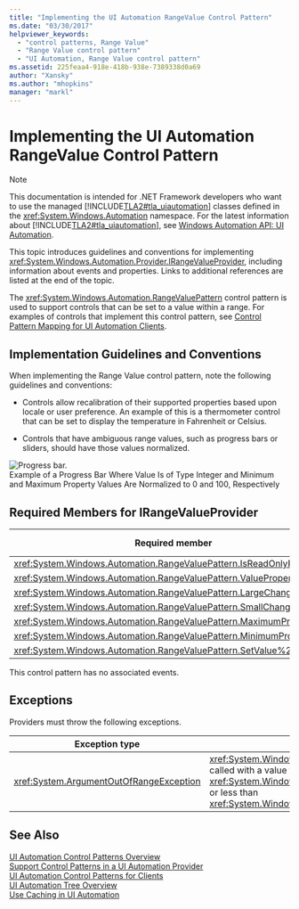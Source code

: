 ```yaml
---
title: "Implementing the UI Automation RangeValue Control Pattern"
ms.date: "03/30/2017"
helpviewer_keywords: 
  - "control patterns, Range Value"
  - "Range Value control pattern"
  - "UI Automation, Range Value control pattern"
ms.assetid: 225feaa4-918e-418b-938e-7389338d0a69
author: "Xansky"
ms.author: "mhopkins"
manager: "markl"
---
```

# Implementing the UI Automation RangeValue Control Pattern
> [!NOTE]
>  This documentation is intended for .NET Framework developers who want to use the managed [!INCLUDE[TLA2#tla_uiautomation](../../../includes/tla2sharptla-uiautomation-md.md)] classes defined in the <xref:System.Windows.Automation> namespace. For the latest information about [!INCLUDE[TLA2#tla_uiautomation](../../../includes/tla2sharptla-uiautomation-md.md)], see [Windows Automation API: UI Automation](http://go.microsoft.com/fwlink/?LinkID=156746).  
  
 This topic introduces guidelines and conventions for implementing <xref:System.Windows.Automation.Provider.IRangeValueProvider>, including information about events and properties. Links to additional references are listed at the end of the topic.  
  
 The <xref:System.Windows.Automation.RangeValuePattern> control pattern is used to support controls that can be set to a value within a range. For examples of controls that implement this control pattern, see [Control Pattern Mapping for UI Automation Clients](../../../docs/framework/ui-automation/control-pattern-mapping-for-ui-automation-clients.md).  
  
<a name="Implementation_Guidelines_and_Conventions"></a>   
## Implementation Guidelines and Conventions  
 When implementing the Range Value control pattern, note the following guidelines and conventions:  
  
-   Controls allow recalibration of their supported properties based upon locale or user preference. An example of this is a thermometer control that can be set to display the temperature in Fahrenheit or Celsius.  
  
-   Controls that have ambiguous range values, such as progress bars or sliders, should have those values normalized.  
  
 ![Progress bar.](../../../docs/framework/ui-automation/media/uia-rangevaluepattern-progress-bar.PNG "UIA_RangeValuePattern_Progress_Bar")  
Example of a Progress Bar Where Value Is of Type Integer and Minimum and Maximum Property Values Are Normalized to 0 and 100, Respectively  
  
<a name="Required_Members_for_the_IRangeValueProvider"></a>   
## Required Members for IRangeValueProvider  
  
|Required member|Member type|Notes|  
|---------------------|-----------------|-----------|  
|<xref:System.Windows.Automation.RangeValuePattern.IsReadOnlyProperty>|Property|None|  
|<xref:System.Windows.Automation.RangeValuePattern.ValueProperty>|Property|None|  
|<xref:System.Windows.Automation.RangeValuePattern.LargeChangeProperty>|Property|None|  
|<xref:System.Windows.Automation.RangeValuePattern.SmallChangeProperty>|Property|None|  
|<xref:System.Windows.Automation.RangeValuePattern.MaximumProperty>|Property|None|  
|<xref:System.Windows.Automation.RangeValuePattern.MinimumProperty>|Property|None|  
|<xref:System.Windows.Automation.RangeValuePattern.SetValue%2A>|Methods|None|  
  
 This control pattern has no associated events.  
  
<a name="Exceptions"></a>   
## Exceptions  
 Providers must throw the following exceptions.  
  
|Exception type|Condition|  
|--------------------|---------------|  
|<xref:System.ArgumentOutOfRangeException>|<xref:System.Windows.Automation.RangeValuePattern.SetValue%2A> is called with a value that is either greater than <xref:System.Windows.Automation.RangeValuePattern.MaximumProperty> or less than <xref:System.Windows.Automation.RangeValuePattern.MinimumProperty>.|  
  
## See Also  
 [UI Automation Control Patterns Overview](../../../docs/framework/ui-automation/ui-automation-control-patterns-overview.md)  
 [Support Control Patterns in a UI Automation Provider](../../../docs/framework/ui-automation/support-control-patterns-in-a-ui-automation-provider.md)  
 [UI Automation Control Patterns for Clients](../../../docs/framework/ui-automation/ui-automation-control-patterns-for-clients.md)  
 [UI Automation Tree Overview](../../../docs/framework/ui-automation/ui-automation-tree-overview.md)  
 [Use Caching in UI Automation](../../../docs/framework/ui-automation/use-caching-in-ui-automation.md)
